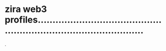# zira web3 profiles.........................................................................................
.
